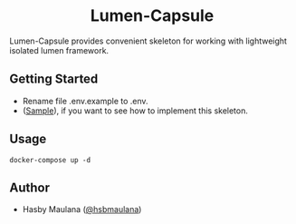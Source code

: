 <h1 align="center">Lumen-Capsule</h1>

Lumen-Capsule provides convenient skeleton for working with lightweight isolated lumen framework.

Getting Started
---

- Rename file .env.example to .env.
- ([Sample](https://github.com/hsbmaulana/lumen-capsule/commit/0d39302ad2c763886dc37c8a31a7f7c88d706f88)), if you want to see how to implement this skeleton.

Usage
---

`docker-compose up -d`

Author
---

- Hasby Maulana ([@hsbmaulana](https://linkedin.com/in/hsbmaulana))
